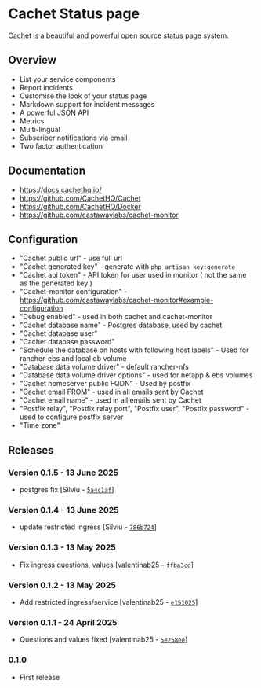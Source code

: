 # Cachet Status page


Cachet is a beautiful and powerful open source status page system.

## Overview

- List your service components
- Report incidents
- Customise the look of your status page
- Markdown support for incident messages
- A powerful JSON API
- Metrics
- Multi-lingual
- Subscriber notifications via email
- Two factor authentication

## Documentation

- https://docs.cachethq.io/
- https://github.com/CachetHQ/Cachet
- https://github.com/CachetHQ/Docker
- https://github.com/castawaylabs/cachet-monitor


## Configuration

- "Cachet public url" - use full url
- "Cachet generated key" - generate with `php artisan key:generate`
- "Cachet api token" - API token for user used in monitor ( not the same as the generated key )
- "Cachet-monitor configuration" - https://github.com/castawaylabs/cachet-monitor#example-configuration
- "Debug enabled" - used in both cachet and cachet-monitor
- "Cachet database name" - Postgres database, used by cachet
- "Cachet database user" 
- "Cachet database password"
- "Schedule the database on hosts with following host labels" - Used for rancher-ebs and local db volume
- "Database data volume driver" - default rancher-nfs
- "Database data volume driver options" - used for netapp & ebs volumes
- "Cachet homeserver public FQDN" - Used by postfix
- "Cachet email FROM" - used in all emails sent by Cachet 
- "Cachet email name" - used in all emails sent by Cachet
- "Postfix relay", "Postfix relay port", "Postfix user", "Postfix password" - used to configure postfix server
- "Time zone"


## Releases

### Version 0.1.5 - 13 June 2025
- postgres fix [Silviu - [`5a4c1af`](https://github.com/eea/helm-charts/commit/5a4c1aff09694cc32e3bb543d831d7cceedeb664)]

### Version 0.1.4 - 13 June 2025
- update restricted ingress [Silviu - [`786b724`](https://github.com/eea/helm-charts/commit/786b724843f4a25c3215b1db6d770ac514ec5808)]

### Version 0.1.3 - 13 May 2025
- Fix ingress questions, values [valentinab25 - [`ffba3cd`](https://github.com/eea/helm-charts/commit/ffba3cdb7f49b7f806b71f3c1021602298e1ccf2)]

### Version 0.1.2 - 13 May 2025
- Add restricted ingress/service [valentinab25 - [`e151025`](https://github.com/eea/helm-charts/commit/e151025dbfb1a70032b56deaa34f68762168cc53)]

### Version 0.1.1 - 24 April 2025
- Questions and values fixed [valentinab25 - [`5e258ee`](https://github.com/eea/helm-charts/commit/5e258eea1e1ccc7439d58f75d9ec837c6b404003)]

### 0.1.0

- First release



